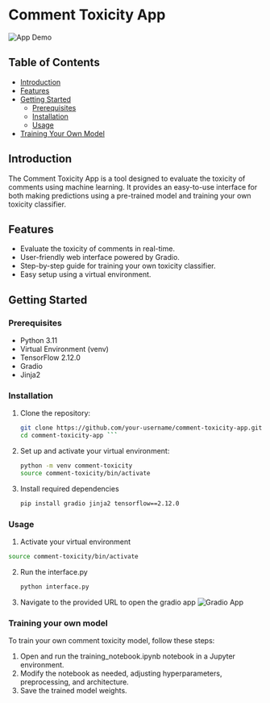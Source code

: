 # Comment Toxicity App

![App Demo](demo.gif)

## Table of Contents

- [Introduction](#introduction)
- [Features](#features)
- [Getting Started](#getting-started)
  - [Prerequisites](#prerequisites)
  - [Installation](#installation)
  - [Usage](#usage)
- [Training Your Own Model](#training-your-own-model)

## Introduction

The Comment Toxicity App is a tool designed to evaluate the toxicity of comments using machine learning. It provides an easy-to-use interface for both making predictions using a pre-trained model and training your own toxicity classifier.

## Features

- Evaluate the toxicity of comments in real-time.
- User-friendly web interface powered by Gradio.
- Step-by-step guide for training your own toxicity classifier.
- Easy setup using a virtual environment.

## Getting Started

### Prerequisites

- Python 3.11
- Virtual Environment (venv)
- TensorFlow 2.12.0
- Gradio
- Jinja2

### Installation

1. Clone the repository:

   ```bash
   git clone https://github.com/your-username/comment-toxicity-app.git
   cd comment-toxicity-app ```
2. Set up and activate your virtual environment:
   ```bash
   python -m venv comment-toxicity
   source comment-toxicity/bin/activate
   ```
3. Install required dependencies
   ```bash
   pip install gradio jinja2 tensorflow==2.12.0
    ```
### Usage

1. Activate your virtual environment
  ```bash
source comment-toxicity/bin/activate
 ```
2. Run the interface.py
    ```bash
    python interface.py
     ```
3. Navigate to the provided URL to open the gradio app
   ![Gradio App]("GradioApp.png)

### Training your own model
To train your own comment toxicity model, follow these steps:

1. Open and run the training_notebook.ipynb notebook in a Jupyter environment.
2. Modify the notebook as needed, adjusting hyperparameters, preprocessing, and architecture.
3. Save the trained model weights.
